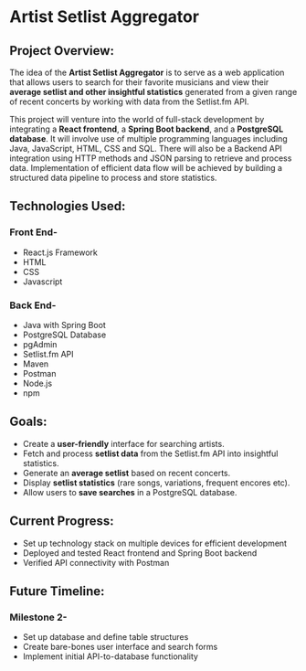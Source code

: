 # Artist Setlist Aggregator

## Project Overview:

The idea of the **Artist Setlist Aggregator** is to serve as a web application that allows users to search for their favorite musicians and view their **average setlist and other insightful statistics** generated from a given range of recent concerts by working with data from the Setlist.fm API.


This project will venture into the world of full-stack development by integrating a **React frontend**, a **Spring Boot backend**, and a **PostgreSQL database**. It will involve use of multiple programming languages including Java, JavaScript, HTML, CSS and SQL. There will also be a Backend API integration using HTTP methods and JSON parsing to retrieve and process data. Implementation of efficient data flow will be achieved by building a structured data pipeline to process and store statistics.

## Technologies Used:
### Front End-
* React.js Framework
* HTML
* CSS
* Javascript

### Back End-
* Java with Spring Boot
* PostgreSQL Database
* pgAdmin
* Setlist.fm API
* Maven
* Postman
* Node.js
* npm



## Goals:
* Create a **user-friendly** interface for searching artists.
* Fetch and process **setlist data** from the Setlist.fm API into insightful statistics.
* Generate an **average setlist** based on recent concerts.
* Display **setlist statistics** (rare songs, variations, frequent encores etc).
* Allow users to **save searches** in a PostgreSQL database.

## Current Progress:
* Set up technology stack on multiple devices for efficient development
* Deployed and tested React frontend and Spring Boot backend
* Verified API connectivity with Postman

## Future Timeline:
### Milestone 2-
* Set up database and define table structures
* Create bare-bones user interface and search forms
* Implement initial API-to-database functionality


